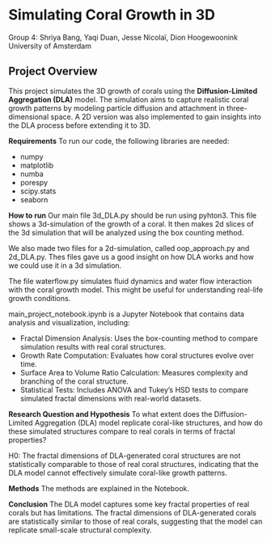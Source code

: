 # Simulating Coral Growth in 3D

Group 4:
Shriya Bang, Yaqi Duan, Jesse Nicolaï, Dion Hoogewoonink
University of Amsterdam

## Project Overview
This project simulates the 3D growth of corals using the **Diffusion-Limited Aggregation (DLA)** model. The simulation aims to capture realistic coral growth patterns by modeling particle diffusion and attachment in three-dimensional space. A 2D version was also implemented to gain insights into the DLA process before extending it to 3D.

**Requirements**
To run our code, the following libraries are needed:

- numpy
- matplotlib
- numba
- porespy
- scipy.stats
- seaborn

**How to run**
Our main file 3d_DLA.py should be run using pyhton3. This file shows a 3d-simulation of the growth of a coral. It then makes 2d slices of the 3d simulation that will be analyzed using
the box counting method.

We also made two files for a 2d-simulation, called oop_approach.py and 2d_DLA.py. Thes files gave us a good insight on how DLA works and how we could use it in a 3d simulation.

The file waterflow.py simulates fluid dynamics and water flow interaction with the coral growth model. This might be useful for understanding real-life growth conditions.

main_project_notebook.ipynb is a Jupyter Notebook that contains data analysis and visualization, including:

- Fractal Dimension Analysis: Uses the box-counting method to compare simulation results with real coral structures.
- Growth Rate Computation: Evaluates how coral structures evolve over time.
- Surface Area to Volume Ratio Calculation: Measures complexity and branching of the coral structure.
- Statistical Tests: Includes ANOVA and Tukey’s HSD tests to compare simulated fractal dimensions with real-world datasets.

**Research Question and Hypothesis**
To what extent does the Diffusion-Limited Aggregation (DLA) model replicate coral-like structures, and how do these simulated structures compare to real corals in terms of fractal properties?

H0: The fractal dimensions of DLA-generated coral structures are not statistically comparable to those of real coral structures, indicating that the DLA model cannot effectively simulate coral-like growth patterns.

**Methods**
The methods are explained in the Notebook.

**Conclusion**
The DLA model captures some key fractal properties of real corals but has limitations. The fractal dimensions of DLA-generated corals are statistically similar to those of real corals, suggesting that the model can replicate small-scale structural complexity.
